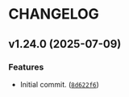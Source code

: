# CHANGELOG

<!-- version list -->

## v1.24.0 (2025-07-09)

### Features

- Initial commit.
  ([`8d622f6`](https://github.com/intel/pytest-mfd-logging/commit/8d622f61299e27f23125b6e9e654b6eb87aa1468))
